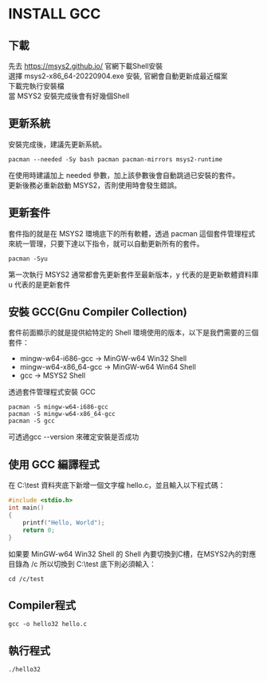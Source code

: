 # INSTALL GCC
## 下載
先去 https://msys2.github.io/ 官網下載Shell安裝<br>
選擇 msys2-x86_64-20220904.exe 安裝, 官網會自動更新成最近檔案<br>
下載完執行安裝檔<br>
當 MSYS2 安裝完成後會有好幾個Shell
## 更新系統
安裝完成後，建議先更新系統。
```
pacman --needed -Sy bash pacman pacman-mirrors msys2-runtime
```
在使用時建議加上 needed 參數，加上該參數後會自動跳過已安裝的套件。<br>
更新後務必重新啟動 MSYS2，否則使用時會發生錯誤。

## 更新套件
套件指的就是在 MSYS2 環境底下的所有軟體，透過 pacman 這個套件管理程式來統一管理，只要下達以下指令，就可以自動更新所有的套件。
```
pacman -Syu
```
第一次執行 MSYS2 通常都會先更新套件至最新版本，y 代表的是更新軟體資料庫 u 代表的是更新套件

## 安裝 GCC(Gnu Compiler Collection)
套件前面顯示的就是提供給特定的 Shell 環境使用的版本，以下是我們需要的三個套件：
* mingw-w64-i686-gcc -> MinGW-w64 Win32 Shell
* mingw-w64-x86_64-gcc -> MinGW-w64 Win64 Shell
* gcc -> MSYS2 Shell

透過套件管理程式安裝 GCC

```
pacman -S mingw-w64-i686-gcc
pacman -S mingw-w64-x86_64-gcc
pacman -S gcc
```

可透過gcc --version 來確定安裝是否成功

## 使用 GCC 編譯程式

在 C:\test 資料夾底下新增一個文字檔 hello.c，並且輸入以下程式碼：
```C
#include <stdio.h>
int main() 
{
    printf("Hello, World");
    return 0;
}
```
如果要 MinGW-w64 Win32 Shell  的 Shell 內要切換到C槽，在MSYS2內的對應目錄為 /c
所以切換到 C:\test 底下則必須輸入：

```
cd /c/test
```
## Compiler程式
```
gcc -o hello32 hello.c
```

## 執行程式
```
./hello32
```
